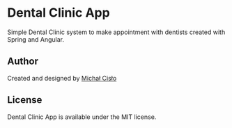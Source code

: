 # Dental Clinic App
Simple Dental Clinic system to make appointment with dentists created with Spring and Angular.

## Author
Created and designed by [Michał Cisło](https://github.com/michal-git)

## License
Dental Clinic App is available under the MIT license. 
